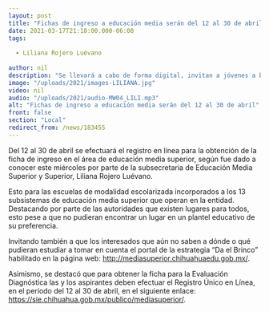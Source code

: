 ```yaml
---
layout: post
title: "Fichas de ingreso a educación media serán del 12 al 30 de abril"
date: 2021-03-17T21:18:00.000-06:00
tags:
  
  - Liliana Rojero Luévano
  
author: nil
description: "Se llevará a cabo de forma digital, invitan a jóvenes a buscar la mejor opción en página Dando el Brinco"
image: "/uploads/2021/images-LILIANA.jpg"
video: nil
audio: "/uploads/2021/audio-MW04_LILI.mp3"
alt: "Fichas de ingreso a educación media serán del 12 al 30 de abril"
front: false
section: "Local"
redirect_from: /news/183455
---
```


Del 12 al 30 de abril se efectuará el registro en línea para la obtención de la ficha de ingreso en el área de educación media superior, según fue dado a conocer este miércoles por parte de la subsecretaria de Educación Media Superior y Superior, Liliana Rojero Luévano.

Esto para las escuelas de modalidad escolarizada incorporados a los 13 subsistemas de educación media superior que operan en la entidad. Destacando por parte de las autoridades que existen lugares para todos, esto pese a que no pudieran encontrar un lugar en un plantel educativo de su preferencia.

Invitando también a que los interesados que aún no saben a dónde o qué pudieran estudiar a tomar en cuenta el portal de la estrategia “Da el Brinco” habilitado en la página web: http://mediasuperior.chihuahuaedu.gob.mx/.

Asimismo, se destacó que para obtener la ficha para la Evaluación Diagnóstica las y los aspirantes deben efectuar el Registro Único en Línea, en el período del 12 al 30 de abril, en el siguiente enlace: https://sie.chihuahua.gob.mx/publico/mediasuperior/.